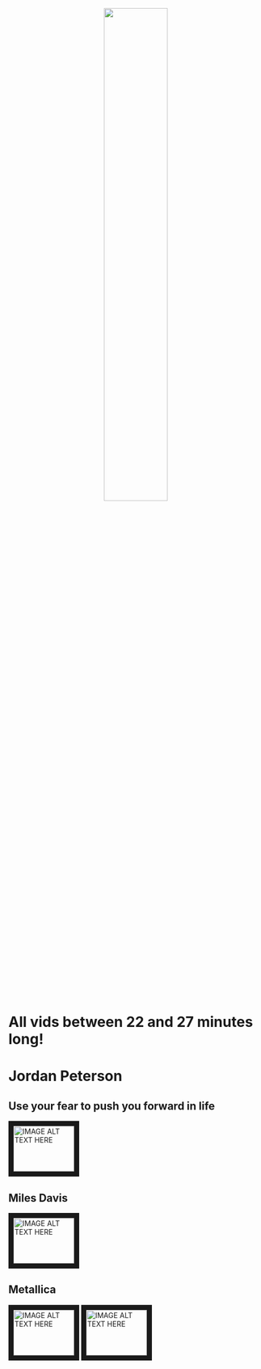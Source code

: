 <p align="center">
<img width="50%" src="http://i.imgur.com/JuCQfLt.jpg">
</p>

# All vids between 22 and 27 minutes long!

# Jordan Peterson

## Use your fear to push you forward in life

<a href="http://www.youtube.com/watch?feature=player_embedded&v=oHfyHuymGcU" target="_blank"><img src="http://img.youtube.com/vi/oHfyHuymGcU/0.jpg" 
alt="IMAGE ALT TEXT HERE" width="120" height="90" border="10" /></a>

## Miles Davis

<a href="http://www.youtube.com/watch?feature=player_embedded&v=eng4OTDqtoM" target="_blank"><img src="http://img.youtube.com/vi/WSqFnMy_WYU/0.jpg" 
alt="IMAGE ALT TEXT HERE" width="120" height="90" border="10" /></a>

## Metallica
<a href="http://www.youtube.com/watch?feature=player_embedded&v=YOUTUBE_VIDEO_ID_HERE
" target="_blank"><img src="http://img.youtube.com/vi//0.jpg" 
alt="IMAGE ALT TEXT HERE" width="120" height="90" border="10" /></a>
<a href="http://www.youtube.com/watch?feature=player_embedded&v=YOUTUBE_VIDEO_ID_HERE
" target="_blank"><img src="http://img.youtube.com/vi//0.jpg" 
alt="IMAGE ALT TEXT HERE" width="120" height="90" border="10" /></a-->

